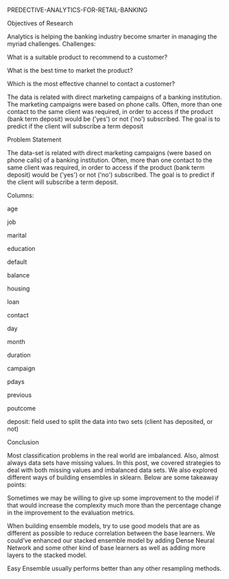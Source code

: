PREDECTIVE-ANALYTICS-FOR-RETAIL-BANKING

Objectives of Research

Analytics is helping the banking industry become smarter in managing the myriad challenges. Challenges:

What is a suitable product to recommend to a customer?

What is the best time to market the product?

Which is the most effective channel to contact a customer?

The data is related with direct marketing campaigns of a banking institution. The marketing campaigns were based on phone calls. Often, more than one contact to the same client was required, in order to access if the product (bank term deposit) would be ('yes') or not ('no') subscribed. The goal is to predict if the client will subscribe a term deposit

Problem Statement

The data-set is related with direct marketing campaigns (were based on phone calls) of a banking institution. Often, more than one contact to the same client was required, in order to access if the product (bank term deposit) would be ('yes') or not ('no') subscribed. The goal is to predict if the client will subscribe a term deposit.

Columns:

age

job

marital

education

default

balance

housing

loan

contact

day

month

duration

campaign

pdays

previous

poutcome

deposit: field used to split the data into two sets (client has deposited, or not)

Conclusion

Most classification problems in the real world are imbalanced. Also, almost always data sets have missing values. In this post, we covered strategies to deal with both missing values and imbalanced data sets. We also explored different ways of building ensembles in sklearn. Below are some takeaway points:

Sometimes we may be willing to give up some improvement to the model if that would increase the complexity much more than the percentage change in the improvement to the evaluation metrics.

When building ensemble models, try to use good models that are as different as possible to reduce correlation between the base learners. We could’ve enhanced our stacked ensemble model by adding Dense Neural Network and some other kind of base learners as well as adding more layers to the stacked model.

Easy Ensemble usually performs better than any other resampling methods.

